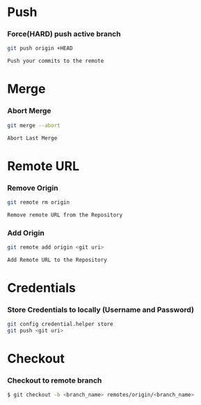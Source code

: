 # Push
### Force(HARD) push active branch
```sh
git push origin +HEAD
```
```sh
Push your commits to the remote
```

# Merge
### Abort Merge
```sh
git merge --abort
```
```sh
Abort Last Merge
```

# Remote URL
### Remove Origin
```sh
git remote rm origin
```
```sh
Remove remote URL from the Repository
```

### Add Origin
```sh
git remote add origin <git uri>
```
```sh
Add Remote URL to the Repository
```

# Credentials
### Store Credentials to locally (Username and Password)
```sh
git config credential.helper store
git push <git uri>
```

# Checkout
### Checkout to remote branch
```sh
$ git checkout -b <branch_name> remotes/origin/<branch_name>
```


